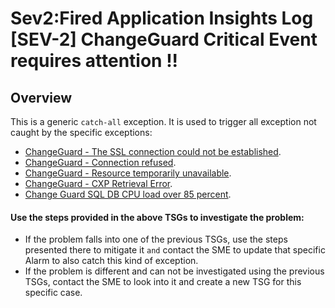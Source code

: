 ﻿# Sev2:Fired Application Insights Log [SEV-2] ChangeGuard Critical Event requires attention !!

## Overview

This is a generic `catch-all` exception. 
It is used to trigger all exception not caught by the specific exceptions:
- [ChangeGuard - The SSL connection could not be established](SSLConnectionNotEstablished.md).
- [ChangeGuard - Connection refused](ConnectionRefused.md).
- [ChangeGuard - Resource temporarily unavailable](ResourceTemporarilyUnavailable.md).
- [ChangeGuard - CXP Retrieval Error](CXPRetrievalError.md).
- [Change Guard SQL DB CPU load over 85 percent](SQLCPUHighLoad.md).

#### Use the steps provided in the above TSGs to investigate the problem:
- If the problem falls into one of the previous TSGs, use the steps presented there to mitigate it `and` contact the SME to update that specific Alarm to also catch this kind of exception.
- If the problem is different and can not be investigated using the previous TSGs, contact the SME to look into it and create a new TSG for this specific case.



